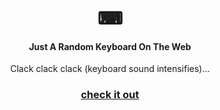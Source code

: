 <p align="center">
  <h1 align="center">⌨</h1>
  <h4 align="center">Just A Random Keyboard On The Web</h3>
</p>


<p align="center">Clack clack clack (keyboard sound intensifies)...</p>
<p>
  <a href="http://html-css-js-keyboard.vercel.app/">
    <h3 align="center">check it out</h3>
  </a>
</p>
